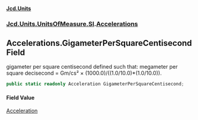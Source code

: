 #### [Jcd.Units](index.md 'index')
### [Jcd.Units.UnitsOfMeasure.SI](Jcd.Units.UnitsOfMeasure.SI.md 'Jcd.Units.UnitsOfMeasure.SI').[Accelerations](Accelerations.md 'Jcd.Units.UnitsOfMeasure.SI.Accelerations')

## Accelerations.GigameterPerSquareCentisecond Field

gigameter per square centisecond defined such that: megameter per square decisecond = Gm/cs² ×
(1000.0)/((1.0/10.0)*(1.0/10.0)).

```csharp
public static readonly Acceleration GigameterPerSquareCentisecond;
```

#### Field Value
[Acceleration](Acceleration.md 'Jcd.Units.UnitTypes.Acceleration')